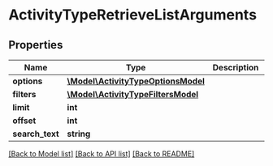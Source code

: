 # ActivityTypeRetrieveListArguments

## Properties
Name | Type | Description | Notes
------------ | ------------- | ------------- | -------------
**options** | [**\Model\ActivityTypeOptionsModel**](ActivityTypeOptionsModel.md) |  | [optional] 
**filters** | [**\Model\ActivityTypeFiltersModel**](ActivityTypeFiltersModel.md) |  | [optional] 
**limit** | **int** |  | [optional] 
**offset** | **int** |  | [optional] 
**search_text** | **string** |  | [optional] 

[[Back to Model list]](../README.md#documentation-for-models) [[Back to API list]](../README.md#documentation-for-api-endpoints) [[Back to README]](../README.md)


